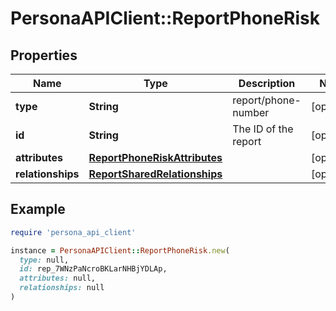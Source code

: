 # PersonaAPIClient::ReportPhoneRisk

## Properties

| Name | Type | Description | Notes |
| ---- | ---- | ----------- | ----- |
| **type** | **String** | report/phone-number | [optional] |
| **id** | **String** | The ID of the report | [optional] |
| **attributes** | [**ReportPhoneRiskAttributes**](ReportPhoneRiskAttributes.md) |  | [optional] |
| **relationships** | [**ReportSharedRelationships**](ReportSharedRelationships.md) |  | [optional] |

## Example

```ruby
require 'persona_api_client'

instance = PersonaAPIClient::ReportPhoneRisk.new(
  type: null,
  id: rep_7WNzPaNcroBKLarNHBjYDLAp,
  attributes: null,
  relationships: null
)
```

